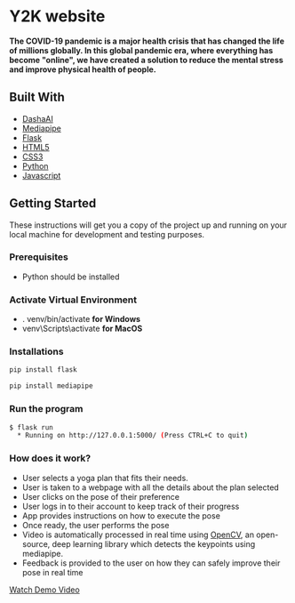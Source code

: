 # Y2K website 

**The COVID-19 pandemic is a major health crisis that has changed the life of millions globally.
In this global pandemic era, where everything has become "online", we have created a solution to reduce the mental stress and improve physical health of people.**

## Built With

* [DashaAI](https://dasha.ai/en-us)
* [Mediapipe](https://google.github.io/mediapipe/)
* [Flask](https://flask.palletsprojects.com/en/2.0.x/)
* [HTML5](https://developer.mozilla.org/en-US/docs/Web/HTML)
* [CSS3](https://developer.mozilla.org/en-US/docs/Web/CSS)
* [Python](https://docs.python.org/3/)
* [Javascript](https://developer.mozilla.org/en-US/docs/Web/JavaScript)

## Getting Started
These instructions will get you a copy of the project up and running on your local machine for development and testing purposes.


### Prerequisites
* Python should be installed

### Activate Virtual Environment

* . venv/bin/activate  **for Windows**
* venv\Scripts\activate **for MacOS**

### Installations

```bash
pip install flask
```

```bash
pip install mediapipe
```

### Run the program
```bash
$ flask run
  * Running on http://127.0.0.1:5000/ (Press CTRL+C to quit)
```
### How does it work?
* User selects a yoga plan that fits their needs.
* User is taken to a webpage with all the details about the plan selected
*	User clicks on the pose of their preference
*	User logs in to their account to keep track of their progress
*	App provides instructions on how to execute the pose
*	Once ready, the user performs  the pose 
*	Video is automatically processed in real time using [OpenCV](https://github.com/opencv/opencv), an open-source, deep learning library which detects the keypoints using mediapipe.
*	Feedback is provided to the user on how they can safely improve their pose in real time

[Watch Demo Video](https://youtu.be/rJ501wact-o)
